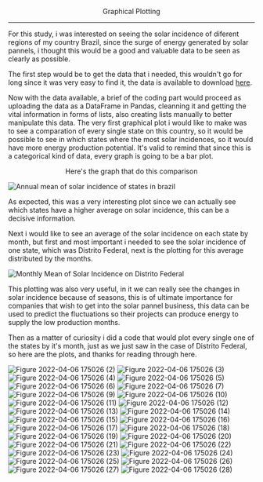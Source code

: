   <p align = 'center'> Graphical Plotting </p>

***


For this study, i was interested on seeing the solar incidence of diferent regions of my country Brazil, since the surge of energy generated by solar pannels, i thought this would be a good and valuable data to be seen as clearly as possible.

  
  The first step would be to get the data that i needed, this wouldn't go for long since it was very easy to find it, the data is available to download [here](http://labren.ccst.inpe.br/atlas_2017.html).
  
  
  Now with the data available, a brief of the coding part would proceed as uploading the data as a DataFrame in Pandas, cleanning it and getting the vital information in forms of lists, also creating lists manually to better manipulate this data. The very first graphical plot i would like to make was to see a comparation of every single state on this country, so it would be possible to see in which states where the most solar incidences, so it would have more energy production potential. It's valid to remind that since this is a categorical kind of data, every graph is going to be a bar plot.
  
  <p align = 'center'> Here's the graph that do this comparison</p>  
  
  ![Annual mean of solar incidence of states in brazil](https://user-images.githubusercontent.com/101594934/162072842-f69b7e14-18bd-4080-892f-5e91e46511d4.png)
  
  As expected, this was a very interesting plot since we can actually see which states have a higher average on solar incidence, this can be a decisive information.
  
  Next i would like to see an average of the solar incidence on each state by month, but first and most important i needed to see the solar incidence of one state, which was Distrito Federal, next is the plotting for this average distributed by the months.
    
![Monthly Mean of Solar Incidence on Distrito Federal](https://user-images.githubusercontent.com/101594934/162072852-71ae530c-b26c-4196-881b-0cc1111d2a8d.png)

This plotting was also very useful, in it we can really see the changes in solar incidence because of seasons, this is of ultimate importance for companies that wish to get into the solar pannel business, this data can be used to predict the fluctuations so their projects can produce energy to supply the low production months.

Then as a matter of curiosity i did a code that would plot every single one of the states by it's month, just as we just saw in the case of Distrito Federal, so here are the plots, and thanks for reading through here.

![Figure 2022-04-06 175026 (2)](https://user-images.githubusercontent.com/101594934/162072886-77c32fe9-c4ab-470d-923b-5b1aaf586406.png)
![Figure 2022-04-06 175026 (3)](https://user-images.githubusercontent.com/101594934/162072889-855b1dd4-c671-499e-8579-09a4bb8bd476.png)
![Figure 2022-04-06 175026 (4)](https://user-images.githubusercontent.com/101594934/162072891-ba03a596-487c-4bbd-87c6-e711291ed8a4.png)
![Figure 2022-04-06 175026 (5)](https://user-images.githubusercontent.com/101594934/162072893-2c5ec193-0332-45d1-b9df-6408d8f0a255.png)
![Figure 2022-04-06 175026 (6)](https://user-images.githubusercontent.com/101594934/162072894-9557493e-8c85-48d9-b8e5-f1320cac5c41.png)
![Figure 2022-04-06 175026 (7)](https://user-images.githubusercontent.com/101594934/162072899-9f4c8a74-8a7d-419b-9dae-401e17d3347e.png)
![Figure 2022-04-06 175026 (9)](https://user-images.githubusercontent.com/101594934/162072905-42f91798-474f-4147-b1a2-fca2b6eaa951.png)
![Figure 2022-04-06 175026 (10)](https://user-images.githubusercontent.com/101594934/162072909-0a0e153d-936a-4aa1-aea9-2534a9678315.png)
![Figure 2022-04-06 175026 (11)](https://user-images.githubusercontent.com/101594934/162072911-f73f0a3e-fb7c-492f-be73-9e1023dfc27a.png)
![Figure 2022-04-06 175026 (12)](https://user-images.githubusercontent.com/101594934/162072913-7f0c1ce7-4ec0-465c-bb8d-4d2b7ff2a8ce.png)
![Figure 2022-04-06 175026 (13)](https://user-images.githubusercontent.com/101594934/162072916-68ae2635-2377-416a-a8ea-e3fbd239234b.png)
![Figure 2022-04-06 175026 (14)](https://user-images.githubusercontent.com/101594934/162072920-5fe0eddd-b2fc-4c9b-884b-6e51def7c013.png)
![Figure 2022-04-06 175026 (15)](https://user-images.githubusercontent.com/101594934/162072923-cd050dce-e594-4e08-9914-ad4ef49d02b3.png)
![Figure 2022-04-06 175026 (16)](https://user-images.githubusercontent.com/101594934/162072926-a0054eba-0249-44e4-b5aa-ed163e0e932c.png)
![Figure 2022-04-06 175026 (17)](https://user-images.githubusercontent.com/101594934/162072928-d071c97a-d29c-4781-ab78-1de6e4dbc610.png)
![Figure 2022-04-06 175026 (18)](https://user-images.githubusercontent.com/101594934/162072933-53fe4b80-bf55-40be-b6a5-ab7b874f75a3.png)
![Figure 2022-04-06 175026 (19)](https://user-images.githubusercontent.com/101594934/162072935-a36a935a-9219-40cf-87b2-c55dec4e0a79.png)
![Figure 2022-04-06 175026 (20)](https://user-images.githubusercontent.com/101594934/162072940-1365cd2b-5994-4338-ba97-f9ffab8ef532.png)
![Figure 2022-04-06 175026 (21)](https://user-images.githubusercontent.com/101594934/162072945-31c81183-6ede-4684-9f4d-c0ec03402c13.png)
![Figure 2022-04-06 175026 (22)](https://user-images.githubusercontent.com/101594934/162072948-c20faeed-2033-481f-a27c-3960c7e93846.png)
![Figure 2022-04-06 175026 (23)](https://user-images.githubusercontent.com/101594934/162072956-ce010151-8687-47a8-9cb8-20e2890e871d.png)
![Figure 2022-04-06 175026 (24)](https://user-images.githubusercontent.com/101594934/162072961-6d05bf27-4795-4286-921f-030aac57482a.png)
![Figure 2022-04-06 175026 (25)](https://user-images.githubusercontent.com/101594934/162072968-1ed813a7-b72f-42e3-bd22-a1f55fa8ea22.png)
![Figure 2022-04-06 175026 (26)](https://user-images.githubusercontent.com/101594934/162072972-ed40b5a5-ab9e-43b5-9660-4b94bb1bee24.png)
![Figure 2022-04-06 175026 (27)](https://user-images.githubusercontent.com/101594934/162072974-b26f683c-47e7-47b1-86f8-087e590c70bb.png)
![Figure 2022-04-06 175026 (28)](https://user-images.githubusercontent.com/101594934/162072979-dd016eb2-60a5-4667-9087-aa0512ae102c.png)

  

  

